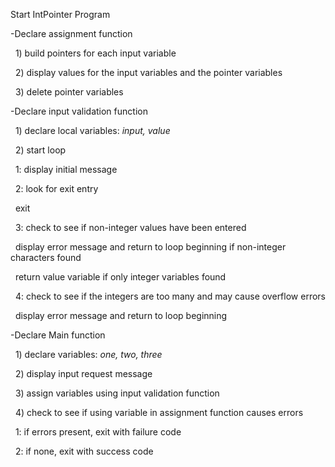 Start IntPointer Program



-Declare assignment function

 	1) build pointers for each input variable

 	2) display values for the input variables and the pointer variables

 	3) delete pointer variables



-Declare input validation function

 	1) declare local variables: *input,* *value*

 	2) start loop

 		1: display initial message

 		2: look for exit entry

 			exit

 		3: check to see if non-integer values have been entered

 			display error message and return to loop beginning if non-integer characters found

 			return value variable if only integer variables found

 		4: check to see if the integers are too many and may cause overflow errors

 			display error message and return to loop beginning

-Declare Main function

 	1) declare variables: *one, two, three*

 	2) display input request message

 	3) assign variables using input validation function

 	4) check to see if using variable in assignment function causes errors

 		1: if errors present, exit with failure code

 		2: if none, exit with success code

 

